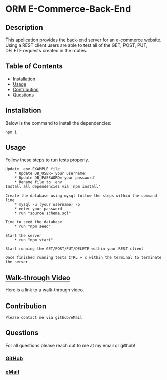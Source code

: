 # ORM E-Commerce-Back-End

## Description

This application provides the back-end server for an e-commerce website.
Using a REST client users are able to test all of the GET, POST, PUT, DELETE requests created in the routes.

## Table of Contents

* [Installation](#installation)
* [Usage](#usage)
* [Contribution](#contribution)
* [Questions](#questions)

## Installation

Below is the command to install the dependencies:

```
npm i
```

## Usage
Follow these steps to run tests properly.
```
Update .env.EXAMPLE file
    * Update DB_USER='your username'
    * Update DB_PASSWORD='your password'
    * Rename file to .env
Install all dependencies via 'npm install'

Create the database using mysql follow the steps within the command line
    * mysql -u (your username) -p
    * enter your password
    * run "source schema.sql"

Time to seed the database
    * run "npm seed"

Start the server
    * run "npm start"

Start running the GET/POST/PUT/DELETE within your REST client

Once finished running tests CTRL + c within the terminal to terminate the server
```

## [Walk-through Video](https://youtu.be/hIHvQnP3TyI)
Here is a link to a walk-through video.


## Contribution
```
Please contact me via github/eMail
```

## Questions

For all questions please reach out to me at my email or github!
### [GitHub](https://github.com/kcmuse)
### [eMail](mailto:kcmusedev@gmail.com)
